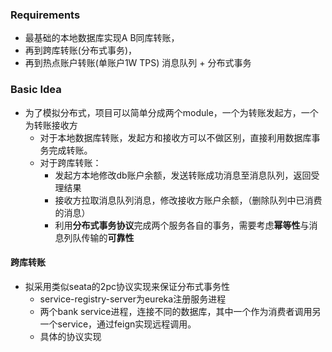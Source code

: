 ### Requirements
* 最基础的本地数据库实现A B同库转账，
* 再到跨库转账(分布式事务)，
* 再到热点账户转账(单账户1W TPS) 消息队列 + 分布式事务


### Basic Idea
* 为了模拟分布式，项目可以简单分成两个module，一个为转账发起方，一个为转账接收方
    * 对于本地数据库转账，发起方和接收方可以不做区别，直接利用数据库事务完成转账。
    * 对于跨库转账：
        * 发起方本地修改db账户余额，发送转账成功消息至消息队列，返回受理结果
        * 接收方拉取消息队列消息，修改接收方账户余额，（删除队列中已消费的消息）
        * 利用**分布式事务协议**完成两个服务各自的事务，需要考虑**幂等性**与消息列队传输的**可靠性**
        
#### 跨库转账
* 拟采用类似seata的2pc协议实现来保证分布式事务性
    * service-registry-server为eureka注册服务进程
    * 两个bank service进程，连接不同的数据库，其中一个作为消费者调用另一个service，通过feign实现远程调用。
    * 具体的协议实现
